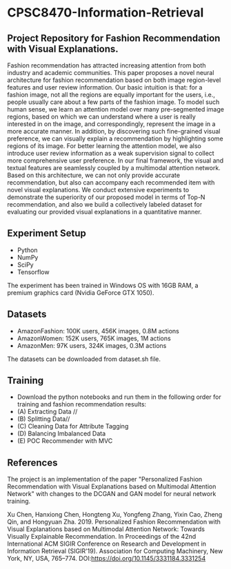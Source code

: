 # CPSC8470-Information-Retrieval
## **Project Repository for Fashion Recommendation with Visual Explanations.**

Fashion recommendation has attracted increasing attention from both industry and academic communities. This paper proposes a novel neural architecture for fashion recommendation based on both image region-level features and user review information. Our basic intuition is that: for a fashion image, not all the regions are equally important for the users, i.e., people usually care about a few parts of the fashion image. To model such human sense, we learn an attention model over many pre-segmented image regions, based on which we can understand where a user is really interested in on the image, and correspondingly, represent the image in a more accurate manner. In addition, by discovering such fine-grained visual preference, we can visually explain a recommendation by highlighting some regions of its image. For better learning the attention model, we also introduce user review information as a weak supervision signal to collect more comprehensive user preference. In our final framework, the visual and textual features are seamlessly coupled by a multimodal attention network. Based on this architecture, we can not only provide accurate recommendation, but also can accompany each recommended item with novel visual explanations. We conduct extensive experiments to demonstrate the superiority of our proposed model in terms of Top-N recommendation, and also we build a collectively labeled dataset for evaluating our provided visual explanations in a quantitative manner.

## Experiment Setup
* Python
* NumPy
* SciPy
* Tensorflow

The experiment has been trained in Windows OS with 16GB RAM, a premium graphics card (Nvidia GeForce GTX 1050).

## Datasets
* AmazonFashion: 100K users, 456K images, 0.8M actions
* AmazonWomen: 152K users, 765K images, 1M actions
* AmazonMen: 97K users, 324K images, 0.3M actions

The datasets can be downloaded from dataset.sh file.

## Training
* Download the python notebooks and run them in the following order for training and fashion recommendation results:
* (A) Extracting Data //
* (B) Splitting Data//
* (C) Cleaning Data for Attribute Tagging
* (D) Balancing Imbalanced Data
* (E) POC Recommender with MVC

## References 
The project is an implementation of the paper "Personalized Fashion Recommendation with Visual Explanations based on Multimodal Attention Network" with changes to the DCGAN and GAN model for neural network training.

Xu Chen, Hanxiong Chen, Hongteng Xu, Yongfeng Zhang, Yixin Cao, Zheng Qin, and Hongyuan Zha. 2019. Personalized Fashion Recommendation with Visual Explanations based on Multimodal Attention Network: Towards Visually Explainable Recommendation. In Proceedings of the 42nd International ACM SIGIR Conference on Research and Development in Information Retrieval (SIGIR'19). Association for Computing Machinery, New York, NY, USA, 765–774. DOI:https://doi.org/10.1145/3331184.3331254
